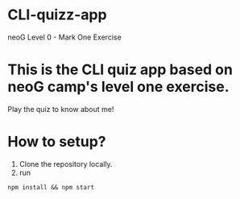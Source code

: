 # CLI-quizz-app

neoG Level 0 - Mark One Exercise

# This is the CLI quiz app based on neoG camp's level one exercise.

Play the quiz to know about me!

# How to setup?

1. Clone the repository locally.
2. run

``` console
npm install && npm start
```
